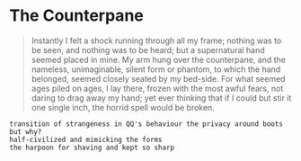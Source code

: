 # The Counterpane

> Instantly I felt a shock running through all my frame; nothing was to be seen, and nothing was to be heard; but a supernatural hand seemed placed in mine. My arm hung over the counterpane, and the nameless, unimaginable, silent form or phantom, to which the hand belonged, seemed closely seated by my bed-side. For what seemed ages piled on ages, I lay there, frozen with the most awful fears, not daring to drag away my hand; yet ever thinking that if I could but stir it one single inch, the horrid spell would be broken.

    transition of strangeness in QQ's behaviour the privacy around boots but why? 
    half-civilized and mimicking the forms
    the harpoon for shaving and kept so sharp
